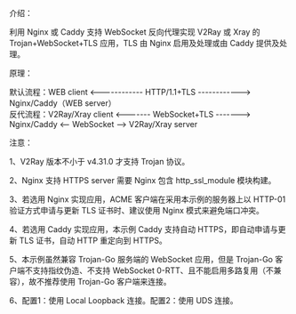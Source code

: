介绍：

利用 Nginx 或 Caddy 支持 WebSocket 反向代理实现 V2Ray 或 Xray 的 Trojan+WebSocket+TLS 应用，TLS 由 Nginx 启用及处理或由 Caddy 提供及处理。

原理：

默认流程：WEB client <------------ HTTP/1.1+TLS ------------> Nginx/Caddy（WEB server）  
反代流程：V2Ray/Xray client <------- WebSocket+TLS -------> Nginx/Caddy <-- WebSocket --> V2Ray/Xray server

注意：

1、V2Ray 版本不小于 v4.31.0 才支持 Trojan 协议。

2、Nginx 支持 HTTPS server 需要 Nginx 包含 http_ssl_module 模块构建。

3、若选用 Nginx 实现应用，ACME 客户端在采用本示例的服务器上以 HTTP-01 验证方式申请与更新 TLS 证书时、建议使用 Nginx 模式来避免端口冲突。

4、若选用 Caddy 实现应用，本示例 Caddy 支持自动 HTTPS，即自动申请与更新 TLS 证书，自动 HTTP 重定向到 HTTPS。

5、本示例虽然兼容 Trojan-Go 服务端的 WebSocket 应用，但是 Trojan-Go 客户端不支持指纹伪造、不支持 WebSocket 0-RTT、且不能启用多路复用（不兼容），故不推荐使用 Trojan-Go 客户端来连接。

6、配置1：使用 Local Loopback 连接。配置2：使用 UDS 连接。
